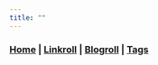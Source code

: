 ```yaml
---
title: ""
---
```


### [Home](https://abraham.link/) | [Linkroll](https://abraham.link/linkroll/) | [Blogroll](https://abraham.link/blogroll/) | [Tags](https://abraham.link/tags/) ###